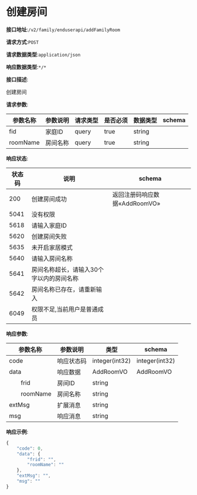 # 创建房间


**接口地址**:`/v2/family/enduserapi/addFamilyRoom`


**请求方式**:`POST`


**请求数据类型**:`application/json`


**响应数据类型**:`*/*`


**接口描述**:<p>创建房间</p>


**请求参数**:


| 参数名称 | 参数说明 | 请求类型 | 是否必须 | 数据类型 | schema |
| -------- | -------- | -------- | -------- | -------- | ------ |
| fid      | 家庭ID   | query    | true     | string   |        |
| roomName | 房间名称 | query    | true     | string   |        |


**响应状态**:


| 状态码 | 说明                                     | schema                        |
| ------ | ---------------------------------------- | ----------------------------- |
| 200    | 创建房间成功                             | 返回注册码响应数据«AddRoomVO» |
| 5041   | 没有权限                                 |                               |
| 5618   | 请输入家庭ID                             |                               |
| 5620   | 创建房间失败                             |                               |
| 5635   | 未开启家居模式                           |                               |
| 5640   | 请输入房间名称                           |                               |
| 5641   | 房间名称超长，请输入30个字以内的房间名称 |                               |
| 5642   | 房间名称已存在，请重新输入               |                               |
| 6049   | 权限不足,当前用户是普通成员              |                               |


**响应参数**:


| 参数名称             | 参数说明   | 类型           | schema         |
| -------------------- | ---------- | -------------- | -------------- |
| code                 | 响应状态码 | integer(int32) | integer(int32) |
| data                 | 响应数据   | AddRoomVO      | AddRoomVO      |
| &emsp;&emsp;frid     | 房间ID     | string         |                |
| &emsp;&emsp;roomName | 房间名称   | string         |                |
| extMsg               | 扩展消息   | string         |                |
| msg                  | 响应消息   | string         |                |


**响应示例**:
```javascript
{
	"code": 0,
	"data": {
		"frid": "",
		"roomName": ""
	},
	"extMsg": "",
	"msg": ""
}
```
